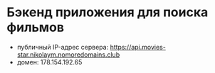 # Бэкенд приложения для поиска фильмов
- публичный IP-адрес сервера: https://api.movies-star.nikolaym.nomoredomains.club
- домен: 178.154.192.65
